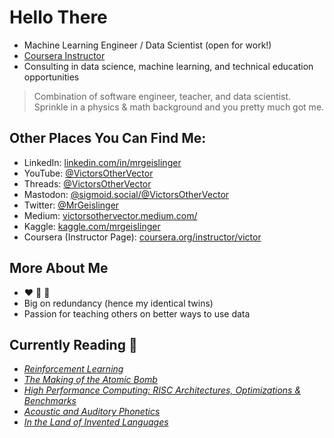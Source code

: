 # Hello There

* Machine Learning Engineer / Data Scientist (open for work!)
* [Coursera Instructor](https://www.coursera.org/instructor/victor)
* Consulting in data science, machine learning, and technical education opportunities


> Combination of software engineer, teacher, and data scientist. Sprinkle in a physics & math background and you pretty much got me.

## Other Places You Can Find Me:

- LinkedIn: [linkedin.com/in/mrgeislinger](https://www.linkedin.com/in/mrgeislinger/)
- YouTube: [@VictorsOtherVector](https://www.youtube.com/@VictorsOtherVector)
- Threads: [@VictorsOtherVector](https://www.threads.net/@victorsothervector)
- Mastodon: [@sigmoid.social/@VictorsOtherVector](https://sigmoid.social/@VictorsOtherVector)
- Twitter: [@MrGeislinger](https://twitter.com/MrGeislinger)
- Medium: [victorsothervector.medium.com/](https://victorsothervector.medium.com/)
- Kaggle: [kaggle.com/mrgeislinger](https://www.kaggle.com/mrgeislinger)
- Coursera (Instructor Page): [coursera.org/instructor/victor](https://www.coursera.org/instructor/victor)


## More About Me

- ❤️ 🐍 🐼
- Big on redundancy (hence my identical twins)
- Passion for teaching others on better ways to use data


## Currently Reading 📖

- *[Reinforcement Learning](https://www.oreilly.com/library/view/reinforcement-learning/9781492072386/)*
- *[The Making of the Atomic Bomb](https://g.co/kgs/EbTNC9)*
- *[High Performance Computing: RISC Architectures, Optimizations & Benchmarks](https://www.google.com/books/edition/High_Performance_Computing/xok_AQAAIAAJ?hl=en)*
- *[Acoustic and Auditory Phonetics](https://g.co/kgs/ZK9iGYN)*
- *[In the Land of Invented Languages](https://g.co/kgs/mxF92T7)*
